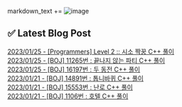 

markdown_text += ![image](https://user-images.githubusercontent.com/76645095/162124599-f9d701d6-e523-49c4-a6ce-193dc38f1026.png)

## ✅ Latest Blog Post

[2023/01/25 - [Programmers] Level 2 :: 시소 짝꿍 C++ 풀이](https://jojaeng2.tistory.com/62) <br/>
[2023/01/25 - [BOJ] 11265번 : 끝나지 않는 파티 C++ 풀이](https://jojaeng2.tistory.com/61) <br/>
[2023/01/25 - [BOJ] 16197번 : 두 동전 C++ 풀이](https://jojaeng2.tistory.com/60) <br/>
[2023/01/21 - [BOJ] 14891번 : 톱니바퀴 C++ 풀이](https://jojaeng2.tistory.com/59) <br/>
[2023/01/21 - [BOJ] 15553번 : 난로 C++ 풀이](https://jojaeng2.tistory.com/58) <br/>
[2023/01/21 - [BOJ] 1106번 : 호텔 C++ 풀이](https://jojaeng2.tistory.com/57) <br/>
